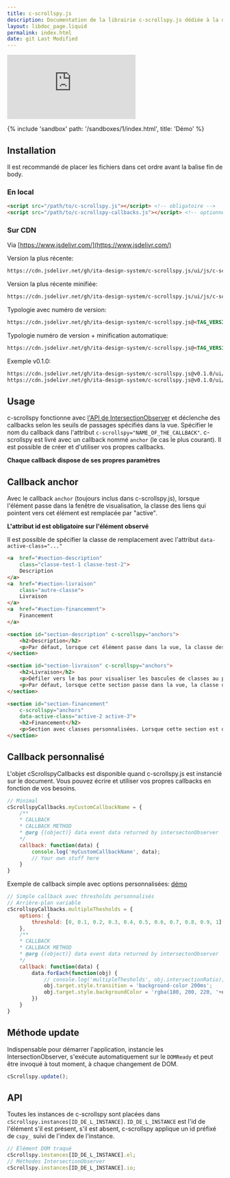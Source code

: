 ```yaml
---
title: c-scrollspy.js
description: Documentation de la librairie c-scrollspy.js dédiée à la détection de la position d’un élément DOM dans la fenêtre de visualisation
layout: libdoc_page.liquid
permalink: index.html
date: git Last Modified
---
```

[![GitHub release (latest by date)](https://img.shields.io/github/v/release/ita-design-system/c-scrollspy.js?style=for-the-badge)](https://github.com/ita-design-system/c-scrollspy.js/releases)

{% include 'sandbox' path: '/sandboxes/1/index.html', title: 'Démo' %}

## Installation

Il est recommandé de placer les fichiers dans cet ordre avant la balise fin de body.

### En local

```html
<script src="/path/to/c-scrollspy.js"></script> <!-- obligatoire -->
<script src="/path/to/c-scrollspy-callbacks.js"></script> <!-- optionnel -->
```

### Sur CDN

Via [https://www.jsdelivr.com/](https://www.jsdelivr.com/)

Version la plus récente:

```html
https://cdn.jsdelivr.net/gh/ita-design-system/c-scrollspy.js/ui/js/c-scrollspy.js
```

Version la plus récente minifiée:

```html
https://cdn.jsdelivr.net/gh/ita-design-system/c-scrollspy.js/ui/js/c-scrollspy.min.js
```

Typologie avec numéro de version:

```html
https://cdn.jsdelivr.net/gh/ita-design-system/c-scrollspy.js@<TAG_VERSION>/ui/js/c-scrollspy.js
```

Typologie numéro de version + minification automatique:

```html
https://cdn.jsdelivr.net/gh/ita-design-system/c-scrollspy.js@<TAG_VERSION>/ui/js/c-scrollspy.min.js
```

Exemple v0.1.0:

```html
https://cdn.jsdelivr.net/gh/ita-design-system/c-scrollspy.js@v0.1.0/ui/js/c-scrollspy.js
https://cdn.jsdelivr.net/gh/ita-design-system/c-scrollspy.js@v0.1.0/ui/js/c-scrollspy.min.js
```

## Usage

c-scrollspy fonctionne avec [l'API de IntersectionObserver](https://developer.mozilla.org/fr/docs/Web/API/IntersectionObserver) et déclenche des callbacks selon les seuils de passages spécifiés dans la vue. Spécifier le nom du callback dans l'attribut `c-scrollspy="NAME_OF_THE_CALLBACK"`. c-scrollspy est livré avec un callback nommé `anchor` (le cas le plus courant). Il est possible de créer et d'utiliser vos propres callbacks.

**Chaque callback dispose de ses propres paramètres**

## Callback anchor

Avec le callback `anchor` (toujours inclus dans c-scrollspy.js), lorsque l'élément passe dans la fenêtre de visualisation, la classe des liens qui pointent vers cet élément est remplacée par "active". 

**L'attribut id est obligatoire sur l'élément observé**

Il est possible de spécifier la classe de remplacement avec l'attribut `data-active-class="..."`

```html
<a  href="#section-description"
    class="classe-test-1 classe-test-2">
    Description
</a>
<a  href="#section-livraison"
    class="autre-classe">
    Livraison
</a>
<a  href="#section-financement">
    Financement
</a>

<section id="section-description" c-scrollspy="anchors">
    <h2>Description</h2>
    <p>Par défaut, lorsque cet élément passe dans la vue, la classe des liens qui pointent vers celle-ci sont remplacées par "active".</p>
</section>

<section id="section-livraison" c-scrollspy="anchors">
    <h2>Livraison</h2>
    <p>Défiler vers le bas pour visualiser les bascules de classes au passage des sections dans la vue.</p>
    <p>Par défaut, lorsque cette section passe dans la vue, la classe des liens qui pointent vers celle-ci sont remplacées par "active".</p>
</section>

<section id="section-financement"
    c-scrollspy="anchors" 
    data-active-class="active-2 active-3">
    <h2>Financement</h2>
    <p>Section avec classes personnalisées. Lorsque cette section est dans la vue, la classe des liens qui pointent vers celle-ci sont remplacées par la valeur de l'attribut data-active-class. Ici "active-2 active-3"</p>
</section>
```

## Callback personnalisé

L'objet cScrollspyCallbacks est disponible quand c-scrollspy.js est instancié sur le document. Vous pouvez écrire et utiliser vos propres callbacks en fonction de vos besoins.

```javascript
// Minimal
cScrollspyCallbacks.myCustomCallbackName = {
    /**
    * CALLBACK
    * CALLBACK METHOD
    * @arg {(object)} data event data returned by intersectonObserver
    */
    callback: function(data) {
        console.log('myCustomCallbackName', data);
        // Your own stuff here
    }
}
```

Exemple de callback simple avec options personnalisées: [démo](/content/custom-callback.md)

```javascript
// Simple callback avec thresholds personnalisés
// Arrière-plan variable
cScrollspyCallbacks.multipleThesholds = {
    options: {
        threshold: [0, 0.1, 0.2, 0.3, 0.4, 0.5, 0.6, 0.7, 0.8, 0.9, 1]
    },
    /**
    * CALLBACK
    * CALLBACK METHOD
    * @arg {(object)} data event data returned by intersectonObserver
    */
    callback: function(data) {
        data.forEach(function(obj) {
            // console.log('multipleThesholds', obj.intersectionRatio);
            obj.target.style.transition = 'background-color 200ms';
            obj.target.style.backgroundColor = 'rgba(180, 200, 220, '+obj.intersectionRatio+')';
        })
    }
}
```

## Méthode update

Indispensable pour démarrer l'application, instancie les IntersectionObserver, s'exécute automatiquement sur le `DOMReady` et peut être invoqué à tout moment, à chaque changement de DOM.

```javascript
cScrollspy.update();
```

## API

Toutes les instances de c-scrollspy sont placées dans `cScrollspy.instances[ID_DE_L_INSTANCE]`. `ID_DE_L_INSTANCE` est l'id de l'élément s'il est présent, s'il est absent, c-scrollspy applique un id préfixé de `cspy_` suivi de l'index de l'instance.

```javascript
// Élément DOM traqué
cScrollspy.instances[ID_DE_L_INSTANCE].el;
// Méthodes IntersectionObserver
cScrollspy.instances[ID_DE_L_INSTANCE].io;
```